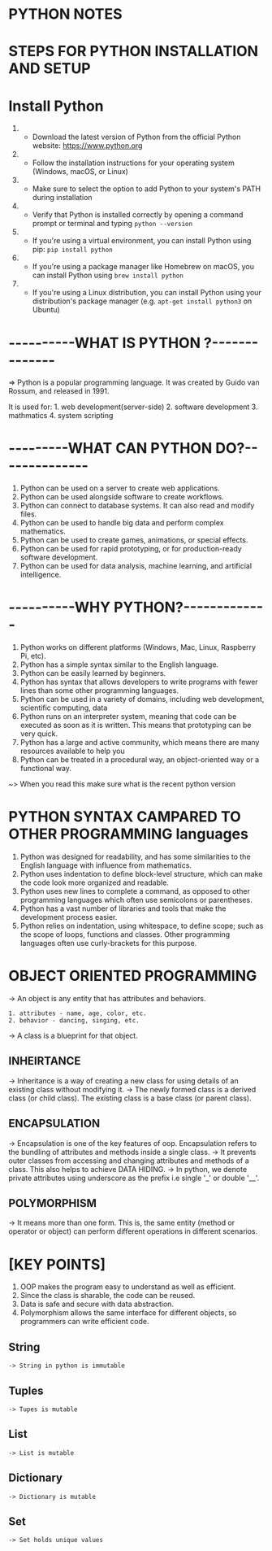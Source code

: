 # PYTHON NOTES

# STEPS FOR PYTHON INSTALLATION AND SETUP

# Install Python

1.  - Download the latest version of Python from the official Python website: https://www.python.org
2.  - Follow the installation instructions for your operating system (Windows, macOS, or Linux)
3.  - Make sure to select the option to add Python to your system's PATH during installation
4.  - Verify that Python is installed correctly by opening a command prompt or terminal and typing `python --version`
5.  - If you're using a virtual environment, you can install Python using pip: `pip install python`
6.  - If you're using a package manager like Homebrew on macOS, you can install Python using `brew install python`
7.  - If you're using a Linux distribution, you can install Python using your distribution's package manager (e.g. `apt-get install python3` on Ubuntu)

# ----------WHAT IS PYTHON ?--------------

=> Python is a popular programming language. It was created by Guido van Rossum, and released in 1991.

It is used for: 1. web development(server-side) 2. software development 3. mathmatics 4. system scripting

# ---------WHAT CAN PYTHON DO?--------------

1. Python can be used on a server to create web applications.
2. Python can be used alongside software to create workflows.
3. Python can connect to database systems. It can also read and modify files.
4. Python can be used to handle big data and perform complex mathematics.
5. Python can be used to create games, animations, or special effects.
6. Python can be used for rapid prototyping, or for production-ready software development.
7. Python can be used for data analysis, machine learning, and artificial intelligence.

# ----------WHY PYTHON?-------------

1. Python works on different platforms (Windows, Mac, Linux, Raspberry Pi, etc).
2. Python has a simple syntax similar to the English language.
3. Python can be easily learned by beginners.
4. Python has syntax that allows developers to write programs with fewer lines than some other programming languages.
5. Python can be used in a variety of domains, including web development, scientific computing, data
6. Python runs on an interpreter system, meaning that code can be executed as soon as it is written. This means that prototyping can be very quick.
7. Python has a large and active community, which means there are many resources available to help you
8. Python can be treated in a procedural way, an object-oriented way or a functional way.

~> When you read this make sure what is the recent python version

# PYTHON SYNTAX CAMPARED TO OTHER PROGRAMMING languages

1. Python was designed for readability, and has some similarities to the English language with influence from mathematics.
2. Python uses indentation to define block-level structure, which can make the code look more organized and readable.
3. Python uses new lines to complete a command, as opposed to other programming languages which often use semicolons or parentheses.
4. Python has a vast number of libraries and tools that make the development process easier.
5. Python relies on indentation, using whitespace, to define scope; such as the scope of loops, functions and classes. Other programming languages often use curly-brackets for this purpose.

# OBJECT ORIENTED PROGRAMMING

-> An object is any entity that has attributes and behaviors.

    1. attributes - name, age, color, etc.
    2. behavior - dancing, singing, etc.

-> A class is a blueprint for that object.

## INHEIRTANCE
-> Inheritance is a way of creating a new class for using details of an 
existing class without modifying it.
-> The newly formed class is a derived class (or child class). The existing class is a base class (or parent class).

## ENCAPSULATION
-> Encapsulation is one of the key features of oop. Encapsulation refers
to the bundling of attributes and methods inside a single class.
-> It prevents outer classes from accessing and changing attributes and methods of a class. This also helps to achieve DATA HIDING.
-> In python, we denote private attributes using underscore as the prefix i.e single '_' or double '__'.

## POLYMORPHISM
-> It means more than one form. This is, the same entity (method or operator or object) can perform different operations in different scenarios.

# [KEY POINTS]
1. OOP makes the program easy to understand as well as efficient.
2. Since the class is sharable, the code can be reused. 
3. Data is safe and secure with data abstraction.
4. Polymorphism allows the same interface for different objects, so programmers can write efficient code.

## String

    -> String in python is immutable

## Tuples

    -> Tupes is mutable

## List

    -> List is mutable

## Dictionary

    -> Dictionary is mutable

## Set

    -> Set holds unique values
